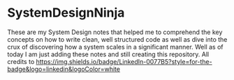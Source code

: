 # SystemDesignNinja
These are my System Design notes that helped me to comprehend the key concepts on how to write clean, well structured code as well as dive into the crux of discovering how a system scales in a significant manner. Well as of today I am just adding these notes and still creating this repository. 
All credits to
https://img.shields.io/badge/LinkedIn-0077B5?style=for-the-badge&logo=linkedin&logoColor=white
